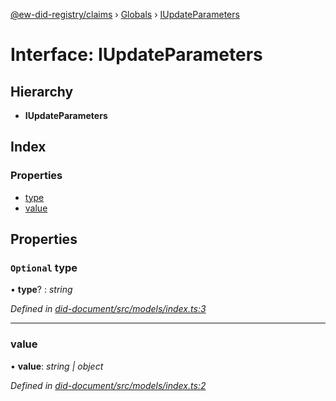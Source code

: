[@ew-did-registry/claims](../README.md) › [Globals](../globals.md) › [IUpdateParameters](iupdateparameters.md)

# Interface: IUpdateParameters

## Hierarchy

* **IUpdateParameters**

## Index

### Properties

* [type](iupdateparameters.md#optional-type)
* [value](iupdateparameters.md#value)

## Properties

### `Optional` type

• **type**? : *string*

*Defined in [did-document/src/models/index.ts:3](https://github.com/energywebfoundation/ew-did-registry/blob/d86fc0d/packages/did-document/src/models/index.ts#L3)*

___

###  value

• **value**: *string | object*

*Defined in [did-document/src/models/index.ts:2](https://github.com/energywebfoundation/ew-did-registry/blob/d86fc0d/packages/did-document/src/models/index.ts#L2)*
